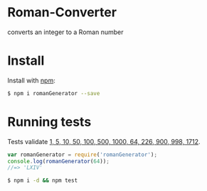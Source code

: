 # Roman-Converter
 converts an integer to a Roman number

# Install
 Install with [npm](https://www.npmjs.com/):
 ```sh
 $ npm i romanGenerator --save
 ```
# Running tests

Tests validate [1, 5, 10, 50, 100, 500, 1000, 64, 226, 900, 998, 1712](./test.js).


  ```js
  var romanGenerator = require('romanGenerator');
  console.log(romanGenerator(64));
  //=> 'LXIV'
  ```


 
 ```sh
 $ npm i -d && npm test
 ```
